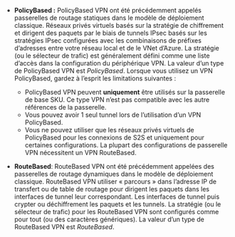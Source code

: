 - **PolicyBased :** PolicyBased VPN ont été précédemment appelés passerelles de routage statiques dans le modèle de déploiement classique. Réseaux privés virtuels basés sur la stratégie de chiffrement et dirigent des paquets par le biais de tunnels IPsec basés sur les stratégies IPsec configurées avec les combinaisons de préfixes d’adresses entre votre réseau local et de le VNet d’Azure. La stratégie (ou le sélecteur de trafic) est généralement défini comme une liste d’accès dans la configuration du périphérique VPN. La valeur d’un type de PolicyBased VPN est *PolicyBased*. Lorsque vous utilisez un VPN PolicyBased, gardez à l’esprit les limitations suivantes :

    - PolicyBased VPN peuvent **uniquement** être utilisés sur la passerelle de base SKU. Ce type VPN n’est pas compatible avec les autre références de la passerelle.
    - Vous pouvez avoir 1 seul tunnel lors de l’utilisation d’un VPN PolicyBased.
    - Vous ne pouvez utiliser que les réseaux privés virtuels de PolicyBased pour les connexions de S2S et uniquement pour certaines configurations. La plupart des configurations de passerelle VPN nécessitent un VPN RouteBased.

- **RouteBased**: RouteBased VPN ont été précédemment appelées des passerelles de routage dynamiques dans le modèle de déploiement classique. RouteBased VPN utiliser « parcours » dans l’adresse IP de transfert ou de table de routage pour dirigent les paquets dans les interfaces de tunnel leur correspondant. Les interfaces de tunnel puis crypter ou déchiffrement les paquets et les tunnels. La stratégie (ou le sélecteur de trafic) pour les RouteBased VPN sont configurés comme pour tout (ou des caractères génériques). La valeur d’un type de RouteBased VPN est *RouteBased*.